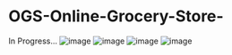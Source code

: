 # OGS-Online-Grocery-Store-
In Progress...
![image](https://user-images.githubusercontent.com/56478185/175368081-78755e7c-11d0-41d3-b908-56c186056956.png)
![image](https://user-images.githubusercontent.com/56478185/175368173-cba7bed3-0e3d-414f-a3e8-37bcdf6e8fde.png)
![image](https://user-images.githubusercontent.com/56478185/175368220-a9548a11-8ab4-4c98-8837-608bfa10c40c.png)
![image](https://user-images.githubusercontent.com/56478185/175368291-7a0918a8-ebf1-4151-97b7-c5293565c2a0.png)
